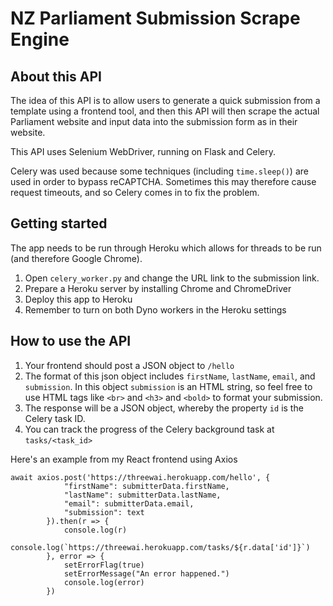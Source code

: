 # NZ Parliament Submission Scrape Engine

## About this API

The idea of this API is to allow users to generate a quick submission from a template using a frontend tool, and then this API will then scrape the actual Parliament website and input data into the submission form as in their website.

This API uses Selenium WebDriver, running on Flask and Celery.

Celery was used because some techniques (including `time.sleep()`) are used in order to bypass reCAPTCHA. Sometimes this may therefore cause request timeouts, and so Celery comes in to fix the problem.

## Getting started

The app needs to be run through Heroku which allows for threads to be run (and therefore Google Chrome).

1. Open `celery_worker.py` and change the URL link to the submission link.
2. Prepare a Heroku server by installing Chrome and ChromeDriver
3. Deploy this app to Heroku
4. Remember to turn on both Dyno workers in the Heroku settings


## How to use the API

1. Your frontend should post a JSON object to `/hello`
2. The format of this json object includes `firstName`, `lastName`, `email`, and `submission`. In this object `submission` is an HTML string, so feel free to use HTML tags like `<br>` and `<h3>` and `<bold>` to format your submission. 
3. The response will be a JSON object, whereby the property `id` is the Celery task ID.
4. You can track the progress of the Celery background task at `tasks/<task_id>`

Here's an example from my React frontend using Axios

```
await axios.post('https://threewai.herokuapp.com/hello', {
            "firstName": submitterData.firstName,
            "lastName": submitterData.lastName,
            "email": submitterData.email,
            "submission": text
        }).then(r => {
            console.log(r)
            console.log(`https://threewai.herokuapp.com/tasks/${r.data['id']}`)
        }, error => {
            setErrorFlag(true)
            setErrorMessage("An error happened.")
            console.log(error)
        })
```
